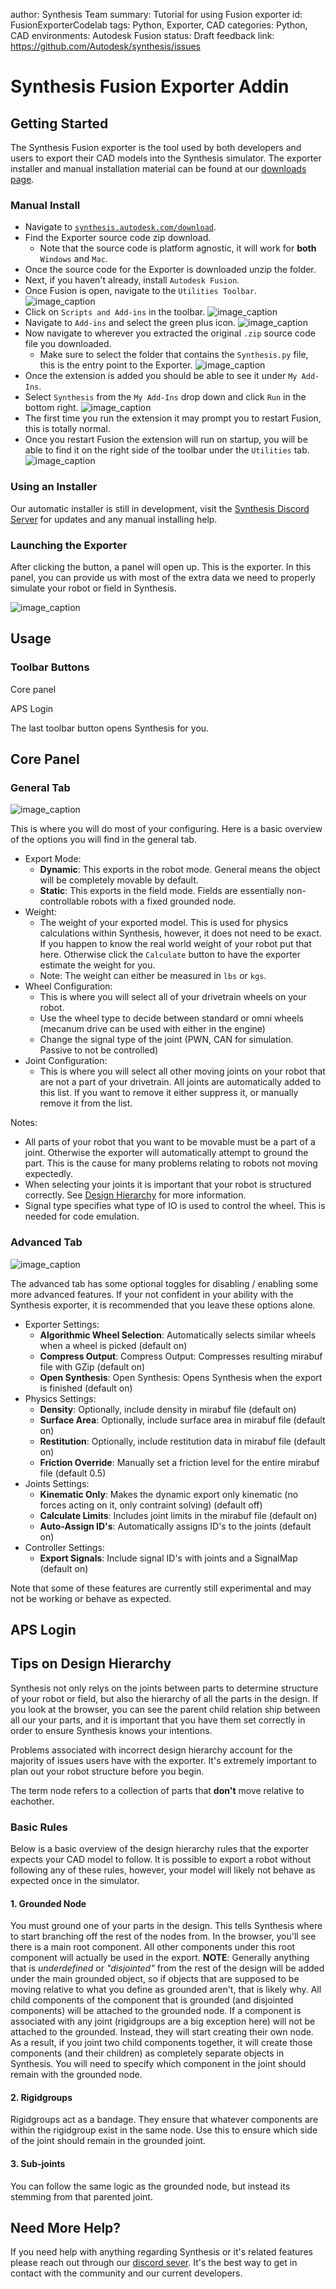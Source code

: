 author: Synthesis Team
summary: Tutorial for using Fusion exporter
id: FusionExporterCodelab
tags: Python, Exporter, CAD
categories: Python, CAD
environments: Autodesk Fusion
status: Draft
feedback link: https://github.com/Autodesk/synthesis/issues

# Synthesis Fusion Exporter Addin

## Getting Started

The Synthesis Fusion exporter is the tool used by both developers and users to export their CAD models into the Synthesis simulator. The exporter installer and manual installation material can be found at our [downloads page](https://synthesis.autodesk.com/download.html).

### Manual Install

- Navigate to [`synthesis.autodesk.com/download`](https://synthesis.autodesk.com/download.html).
- Find the Exporter source code zip download.
  - Note that the source code is platform agnostic, it will work for **both** `Windows` and `Mac`.
- Once the source code for the Exporter is downloaded unzip the folder.
- Next, if you haven't already, install `Autodesk Fusion`.
- Once Fusion is open, navigate to the `Utilities Toolbar`.
![image_caption](img/fusion/fusion-empty.png)
- Click on `Scripts and Add-ins` in the toolbar.
![image_caption](img/fusion/fusion-addins-highlight.png)
- Navigate to `Add-ins` and select the green plus icon.
![image_caption](img/fusion/fusion-addins-panel.png)
- Now navigate to wherever you extracted the original `.zip` source code file you downloaded.
  - Make sure to select the folder that contains the `Synthesis.py` file, this is the entry point to the Exporter.
![image_caption](img/fusion/fusion-add-addin.png)
- Once the extension is added you should be able to see it under `My Add-Ins`.
- Select `Synthesis` from the `My Add-Ins` drop down and click `Run` in the bottom right.
![image_caption](img/fusion/fusion-addin-synthesis.png)
- The first time you run the extension it may prompt you to restart Fusion, this is totally normal.
- Once you restart Fusion the extension will run on startup, you will be able to find it on the right side of the toolbar
under the `Utilities` tab.
![image_caption](img/fusion/fusion-utilities-with-synthesis.png)

### Using an Installer

Our automatic installer is still in development, visit the [Synthesis Discord Server](https://www.discord.gg/hHcF9AVgZA) for updates and any manual installing help.


### Launching the Exporter

After clicking the button, a panel will open up. This is the exporter. In this panel, you can provide us with most of the extra data we need to properly simulate your robot or field in Synthesis.

![image_caption](img/fusion/exporter-panel.png)

## Usage

### Toolbar Buttons

Core panel

APS Login

The last toolbar button opens Synthesis for you.

## Core Panel

### General Tab

![image_caption](img/fusion/exporter-general.png)

This is where you will do most of your configuring. Here is a basic overview of the options you will find in the general tab.

- Export Mode:
  - **Dynamic**: This exports in the robot mode. General means the object will be completely movable by default.
  - **Static**: This exports in the field mode. Fields are essentially non-controllable robots with a fixed grounded node.
- Weight:
  - The weight of your exported model. This is used for physics calculations within Synthesis, however, it does not need to be exact. If you happen to know the real world weight of your robot put that here. Otherwise click the `Calculate` button to have the exporter estimate the weight for you.
  - Note: The weight can either be measured in `lbs` or `kgs`.
- Wheel Configuration:
  - This is where you will select all of your drivetrain wheels on your robot.
  - Use the wheel type to decide between standard or omni wheels (mecanum drive can be used with either in the engine)
  - Change the signal type of the joint (PWN, CAN for simulation. Passive to not be controlled)
- Joint Configuration:
  - This is where you will select all other moving joints on your robot that are not a part of your drivetrain. All joints are automatically added to this list. If you want to remove it either suppress it, or manually remove it from the list.

Notes:

- All parts of your robot that you want to be movable must be a part of a joint. Otherwise the exporter will automatically attempt to ground the part. This is the cause for many problems relating to robots not moving expectedly.
- When selecting your joints it is important that your robot is structured correctly. See [Design Hierarchy](#tips-on-design-hierarchy) for more information.
- Signal type specifies what type of IO is used to control the wheel. This is needed for code emulation.

### Advanced Tab

![image_caption](img/fusion/exporter-advanced.png)

The advanced tab has some optional toggles for disabling / enabling some more advanced features. If your not confident in your ability with the Synthesis exporter, it is recommended that you leave these options alone.

- Exporter Settings:
  - **Algorithmic Wheel Selection**: Automatically selects similar wheels when a wheel is picked (default on)
  - **Compress Output**: Compress Output: Compresses resulting mirabuf file with GZip (default on)
  - **Open Synthesis**: Open Synthesis: Opens Synthesis when the export is finished (default on)
- Physics Settings:
  - **Density**: Optionally, include density in mirabuf file (default on)
  - **Surface Area**: Optionally, include surface area in mirabuf file (default on)
  - **Restitution**: Optionally, include restitution data in mirabuf file (default on)
  - **Friction Override**: Manually set a friction level for the entire mirabuf file (default 0.5)
- Joints Settings:
  - **Kinematic Only**: Makes the dynamic export only kinematic (no forces acting on it, only contraint solving) (default off)
  - **Calculate Limits**: Includes joint limits in the mirabuf file (default on) 
  - **Auto-Assign ID's**: Automatically assigns ID's to the joints (default on)
- Controller Settings:
  - **Export Signals**: Include signal ID's with joints and a SignalMap (default on)

Note that some of these features are currently still experimental and may not be working or behave as expected.

## APS Login

## Tips on Design Hierarchy

Synthesis not only relys on the joints between parts to determine structure of your robot or field, but also the hierarchy of all the parts in the design. If you look at the browser, you can see the parent child relation ship between all our your parts, and it is important that you have them set correctly in order to ensure Synthesis knows your intentions.

Problems associated with incorrect design hierarchy account for the majority of issues users have with the exporter. It's extremely important to plan out your robot structure before you begin.

The term node refers to a collection of parts that **don't** move relative to eachother.

### Basic Rules

Below is a basic overview of the design hierarchy rules that the exporter expects your CAD model to follow. It is possible to export a robot without following any of these rules, however, your model will likely not behave as expected once in the simulator.

#### 1. Grounded Node

You must ground one of your parts in the design. This tells Synthesis where to start branching off the rest of the nodes from. In the browser, you'll see there is a main root component. All other components under this root component will actually be used in the export. **NOTE**: Generally anything that is *underdefined* or *"disjointed"* from the rest of the design will be added under the main grounded object, so if objects that are supposed to be moving relative to what you define as grounded aren't, that is likely why.
All child components of the component that is grounded (and disjointed components) will be attached to the grounded node. If a component is associated with any joint (rigidgroups are a big exception here) will not be attached to the grounded. Instead, they will start creating their own node. As a result, if you joint two child components together, it will create those components (and their children) as completely separate objects in Synthesis. You will need to specify which component in the joint should remain with the grounded node.

#### 2. Rigidgroups

Rigidgroups act as a bandage. They ensure that whatever components are within the rigidgroup exist in the same node. Use this to ensure which side of the joint should remain in the grounded joint.

#### 3. Sub-joints

You can follow the same logic as the grounded node, but instead its stemming from that parented joint.

## Need More Help?

If you need help with anything regarding Synthesis or it's related features please reach out through our
[discord sever](https://www.discord.gg/hHcF9AVgZA). It's the best way to get in contact with the community and our current developers.
